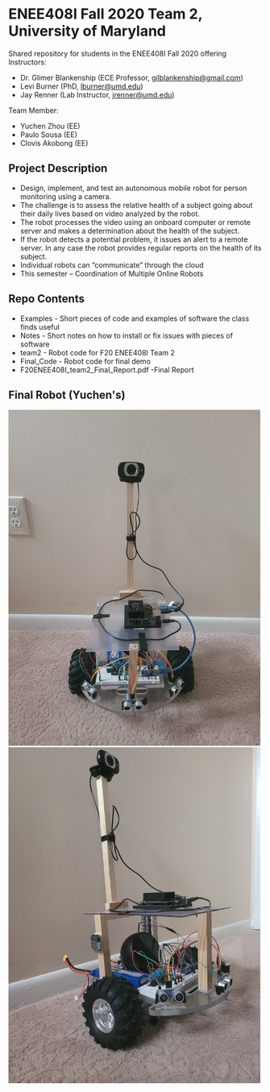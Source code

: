 # ENEE408I Fall 2020 Team 2, University of Maryland
Shared repository for students in the ENEE408I Fall 2020 offering<br />
Instructors:
* Dr. Glimer Blankenship (ECE Professor, gilblankenship@gmail.com)
* Levi Burner (PhD, lburner@umd.edu)
* Jay Renner (Lab Instructor, jrenner@umd.edu)

Team Member:
* Yuchen Zhou (EE)
* Paulo Sousa (EE)
* Clovis Akobong (EE)

## Project Description
* Design, implement, and test an autonomous mobile robot for person
monitoring using a camera.
* The challenge is to assess the relative health of a subject going about their
daily lives based on video analyzed by the robot.
* The robot processes the video using an onboard computer or remote server
and makes a determination about the health of the subject.
* If the robot detects a potential problem, it issues an alert to a remote server.
In any case the robot provides regular reports on the health of its subject.
* Individual robots can “communicate” through the cloud
* This semester – Coordination of Multiple Online Robots 

## Repo Contents

* Examples - Short pieces of code and examples of software the class finds useful
* Notes - Short notes on how to install or fix issues with pieces of software
* team2 - Robot code for F20 ENEE408I Team 2
* Final_Code - Robot code for final demo
* F20ENEE408I_team2_Final_Report.pdf -Final Report

## Final Robot (Yuchen's)
<img src= "https://github.com/yuchenzhou8/ENEE408I_Fall_2020/blob/t2/Robot_img/Robot_1.jpg" width = '500'><br /> 
<img src= "https://github.com/yuchenzhou8/ENEE408I_Fall_2020/blob/t2/Robot_img/Robot_2.jpg" width = '500'><br /> 

